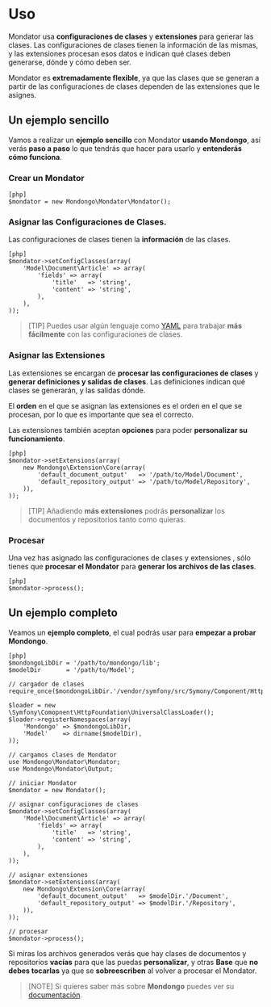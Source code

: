 Uso
===

Mondator usa **configuraciones de clases** y **extensiones** para generar las
clases. Las configuraciones de clases tienen la información de las mismas, y
las extensiones procesan esos datos e indican qué clases deben generarse,
dónde y cómo deben ser.

Mondator es **extremadamente flexible**, ya que las clases que se generan a
partir de las configuraciones de clases dependen de las extensiones que le
asignes.

Un ejemplo sencillo
-------------------

Vamos a realizar un **ejemplo sencillo** con Mondator **usando Mondongo**, así
verás **paso a paso** lo que tendrás que hacer para usarlo y
**entenderás cómo funciona**.

### Crear un Mondator

    [php]
    $mondator = new Mondongo\Mondator\Mondator();

### Asignar las Configuraciones de Clases.

Las configuraciones de clases tienen la **información** de las clases.

    [php]
    $mondator->setConfigClasses(array(
        'Model\Document\Article' => array(
            'fields' => array(
                'title'   => 'string',
                'content' => 'string',
            ),
        ),
    ));

>[TIP]
>Puedes usar algún lenguaje como [YAML](http://www.yaml.org) para trabajar
>**más fácilmente** con las configuraciones de clases.

### Asignar las Extensiones

Las extensiones se encargan de **procesar las configuraciones de clases** y
**generar definiciones y salidas de clases**. Las definiciones indican qué
clases se generarán, y las salidas dónde.

El **orden** en el que se asignan las extensiones es el orden en el que se
procesan, por lo que es importante que sea el correcto.

Las extensiones también aceptan **opciones** para poder
**personalizar su funcionamiento**.

    [php]
    $mondator->setExtensions(array(
        new Mondongo\Extension\Core(array(
            'default_document_output'   => '/path/to/Model/Document',
            'default_repository_output' => '/path/to/Model/Repository',
        )),
    ));

>[TIP]
>Añadiendo **más extensiones** podrás **personalizar** los documentos y
>repositorios tanto como quieras.

### Procesar

Una vez has asignado las configuraciones de clases y extensiones , sólo tienes
que **procesar el Mondator** para **generar los archivos de las clases**.

    [php]
    $mondator->process();

Un ejemplo completo
-------------------

Veamos un **ejemplo completo**, el cual podrás usar para **empezar a probar Mondongo**.

    [php]
    $mondongoLibDir = '/path/to/mondongo/lib';
    $modelDir       = '/path/to/Model';

    // cargador de clases
    require_once($mondongoLibDir.'/vendor/symfony/src/Symony/Component/HttpFoundation/UniversalClassLoader.php');

    $loader = new \Symfony\Comopnent\HttpFoundation\UniversalClassLoader();
    $loader->registerNamespaces(array(
        'Mondongo' => $mondongoLibDir,
        'Model'    => dirname($modelDir),
    ));

    // cargamos clases de Mondator
    use Mondongo\Mondator\Mondator;
    use Mondongo\Mondator\Output;

    // iniciar Mondator
    $mondator = new Mondator();

    // asignar configuraciones de clases
    $mondator->setConfigClasses(array(
        'Model\Document\Article' => array(
            'fields' => array(
                'title'   => 'string',
                'content' => 'string',
            ),
        ),
    ));

    // asignar extensiones
    $mondator->setExtensions(array(
        new Mondongo\Extension\Core(array(
            'default_document_output'   => $modelDir.'/Document',
            'default_repository_output' => $modelDir.'/Repository',
        )),
    ));

    // procesar
    $mondator->process();

Si miras los archivos generados verás que hay clases de documentos y
repositorios **vacías** para que las puedas **personalizar**, y otras **Base**
que **no debes tocarlas** ya que se **sobreescriben** al volver a procesar el
Mondator.

>[NOTE]
>Si quieres saber más sobre **Mondongo** puedes ver su
>[documentación](http://mondongo.es/documentation).
